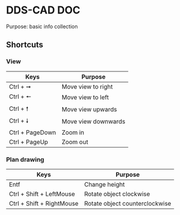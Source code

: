 # DDS-CAD DOC 
Purpose: basic info collection

## Shortcuts
### View
| Keys | Purpose |
|------|------|
|Ctrl + &#10142;| Move view to right|
|Ctrl + &#129044; | Move view to left|
|Ctrl + &#129045; | Move view upwards|
|Ctrl + &#129047; | Move view downwards|
|Ctrl + PageDown | Zoom in|
|Ctrl + PageUp | Zoom out|

### Plan drawing
| Keys | Purpose |
|------|------|
|Entf | Change height |
|Ctrl + Shift + LeftMouse | Rotate object clockwise |
|Ctrl + Shift + RightMouse | Rotate object counterclockwise |







